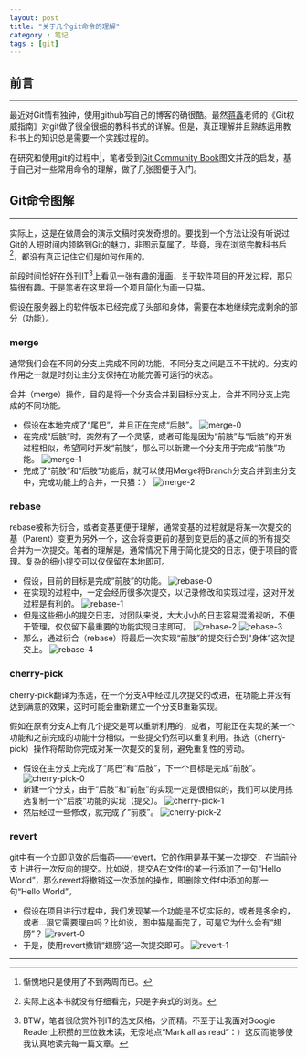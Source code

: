 ```yaml
---
layout: post
title: "关于几个git命令的理解"
category : 笔记
tags : [git]
---
```


## 前言 ##
---
最近对Git情有独钟，使用github写自己的博客的确很酷。最然[蒋鑫][]老师的《Git权威指南》对git做了很全很细的教科书式的详解。但是，真正理解并且熟练运用教科书上的知识总是需要一个实践过程的。

在研究和使用git的过程中[^1]，笔者受到[Git Community Book][]图文并茂的启发，基于自己对一些常用命令的理解，做了几张图便于入门。

## Git命令图解 ##
---
实际上，这是在做周会的演示文稿时突发奇想的。要找到一个方法让没有听说过Git的人短时间内领略到Git的魅力，非图示莫属了。毕竟，我在浏览完教科书后[^3]，都没有真正记住它们是如何作用的。

前段时间恰好在[外刊IT][][^2]上看见一张有趣的[漫画][]，关于软件项目的开发过程，那只猫很有趣。于是笔者在这里将一个项目简化为画一只猫。

假设在服务器上的软件版本已经完成了头部和身体，需要在本地继续完成剩余的部分（功能）。

### merge ###
通常我们会在不同的分支上完成不同的功能，不同分支之间是互不干扰的。分支的作用之一就是时刻让主分支保持在功能完善可运行的状态。

合并（merge）操作，目的是将一个分支合并到目标分支上，合并不同分支上完成的不同功能。

- 假设在本地完成了“尾巴”，并且正在完成“后肢”。
	![merge-0](/assets/images/posts/2012-12-28-merge-0.png)
- 在完成“后肢”时，突然有了一个灵感，或者可能是因为“前肢”与“后肢”的开发过程相似，希望同时开发“前肢”，那么可以新建一个分支用于完成“前肢”功能。
	![merge-1](/assets/images/posts/2012-12-28-merge-1.png)
- 完成了“前肢”和“后肢”功能后，就可以使用Merge将Branch分支合并到主分支中，完成功能上的合并，一只猫：）
	![merge-2](/assets/images/posts/2012-12-28-merge-2.png)

### rebase ###
rebase被称为衍合，或者变基更便于理解，通常变基的过程就是将某一次提交的基（Parent）变更为另外一个，这会将变更前的基到变更后的基之间的所有提交合并为一次提交。笔者的理解是，通常情况下用于简化提交的日志，便于项目的管理。复杂的细小提交可以仅保留在本地即可。

- 假设，目前的目标是完成“前肢”的功能。
	![rebase-0](/assets/images/posts/2012-12-28-rebase-0.png)
- 在实现的过程中，一定会经历很多次提交，以记录修改和实现过程，这对开发过程是有利的。
	![rebase-1](/assets/images/posts/2012-12-28-rebase-1.png)
- 但是这些细小的提交日志，对团队来说，大大小小的日志容易混淆视听，不便于管理，仅仅留下最重要的功能实现日志即可。
	![rebase-2](/assets/images/posts/2012-12-28-rebase-2.png)
	![rebase-3](/assets/images/posts/2012-12-28-rebase-3.png)
- 那么，通过衍合（rebase）将最后一次实现“前肢”的提交衍合到“身体”这次提交上。
	![rebase-4](/assets/images/posts/2012-12-28-rebase-4.png)

### cherry-pick ###
cherry-pick翻译为拣选，在一个分支A中经过几次提交的改进，在功能上并没有达到满意的效果，这时可能会重新建立一个分支B重新实现。

假如在原有分支A上有几个提交是可以重新利用的，或者，可能正在实现的某一个功能和之前完成的功能十分相似，一些提交仍然可以重复利用。拣选（cherry-pick）操作将帮助你完成对某一次提交的复制，避免重复性的劳动。

- 假设在主分支上完成了“尾巴”和“后肢”，下一个目标是完成“前肢”。
    ![cherry-pick-0](/assets/images/posts/2012-12-28-cherry-pick-0.png)
- 新建一个分支，由于“后肢”和“前肢”的实现一定是很相似的，我们可以使用拣选复制一个“后肢”功能的实现（提交）。
    ![cherry-pick-1](/assets/images/posts/2012-12-28-cherry-pick-1.png)
- 然后经过一些修改，就完成了“前肢”。
    ![cherry-pick-2](/assets/images/posts/2012-12-28-cherry-pick-2.png)

### revert ###
git中有一个立即见效的后悔药——revert，它的作用是基于某一次提交，在当前分支上进行一次反向的提交。比如说，提交A在文件f的某一行添加了一句“Hello World”，那么revert将撤销这一次添加的操作，即删除文件f中添加的那一句“Hello World”。

- 假设在项目进行过程中，我们发现某一个功能是不切实际的，或者是多余的，或者...狠它需要理由吗？比如说，图中猫是画完了，可是它为什么会有“翅膀”？
    ![revert-0](/assets/images/posts/2012-12-28-revert-0.png)
- 于是，使用revert撤销“翅膀”这一次提交即可。
    ![revert-1](/assets/images/posts/2012-12-28-revert-1.png)

---
[^1]: 惭愧地只是使用了不到两周而已。

[^2]: BTW，笔者很欣赏外刊IT的选文风格，少而精。不至于让我面对Google Reader上积攒的三位数未读，无奈地点“Mark all as read”：）这反而能够使我认真地读完每一篇文章。

[^3]: 实际上这本书就没有仔细看完，只是字典式的浏览。

[蒋鑫]: http://www.worldhello.net
[Git Community Book]: http://gitbook.liuhui998.com
[外刊IT]: http://www.aqee.net
[漫画]: http://www.aqee.net/software-en-jpg/